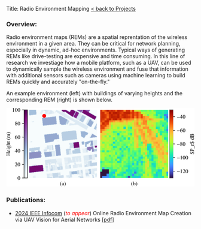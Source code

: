 Title: Radio Environment Mapping
[< back to Projects]({filename}../projects.md)
### Overview:
Radio environment maps (REMs) are a spatial reprentation of the wireless environment in a given area.  They can be critical for network planning, especially in dynamic, ad-hoc environments.  Typical ways of generating REMs like drive-testing are expensive and time consuming.  In this line of research we investiage how a mobile platform, such as a UAV, can be used to dynamically sample the wireless environment and fuse that information with additional sensors such as cameras using machine learning to build REMs quickly and accurately "on-the-fly."  

An example environment (left) with buildings of varying heights and the corresponding REM (right) is shown below.

<div>
    <img src="{static}../../images/papers/rem_example.svg" alt="example rem" max-width="90%" height="auto">
</div>

### Publications:

- [2024 IEEE Infocom](https://infocom2024.ieee-infocom.org) (<span style="color:red">*to appear*</span>) Online Radio Environment Map Creation via UAV
Vision for Aerial Networks [[pdf]]({static}/pdf/papers/2023_infocom_rem.pdf)


